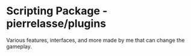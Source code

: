 # Scripting Package - pierrelasse/plugins

Various features, interfaces, and more made by me that can change the gameplay.
